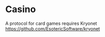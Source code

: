 Casino
======
A protocol for card games
requires Kryonet https://github.com/EsotericSoftware/kryonet
